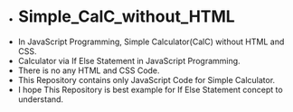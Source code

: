 - # Simple_CalC_without_HTML
- In JavaScript Programming, Simple Calculator(CalC) without HTML and CSS.
- Calculator via If Else Statement in JavaScript Programming.
- There is no any HTML and CSS Code.
- This Repository contains only JavaScript Code for Simple Calculator.
- I hope This Repository is best example for If Else Statement concept to understand. 
